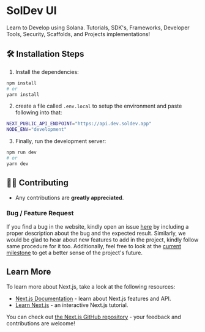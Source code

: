 # SolDev UI

Learn to Develop using Solana. Tutorials, SDK's, Frameworks, Developer Tools, Security, Scaffolds, and Projects implementations!

## :hammer_and_wrench: Installation Steps

1. Install the dependencies:
```bash
npm install
# or
yarn install
```

2. create a file called `.env.local` to setup the environment and paste following into that:
```bash
NEXT_PUBLIC_API_ENDPOINT="https://api.dev.soldev.app"
NODE_ENV="development"
```

3. Finally, run the development server:

```bash
npm run dev
# or
yarn dev
```
## 👨‍💻 Contributing

- Any contributions are **greatly appreciated**.

### Bug / Feature Request

If you find a bug in the website, kindly open an issue [here](https://github.com/https://github.com/ironforge-cloud/soldev-ui/issues/new) by
including a proper description about the bug and the expected result. Similarly, we would be glad to hear about new features to add in the project, kindly follow same procedure for it too.
Additionally, feel free to look at the [current milestone](https://github.com/ironforge-cloud/soldev-ui/milestone/) to get a better sense of the project's future.

## Learn More

To learn more about Next.js, take a look at the following resources:

- [Next.js Documentation](https://nextjs.org/docs) - learn about Next.js features and API.
- [Learn Next.js](https://nextjs.org/learn) - an interactive Next.js tutorial.

You can check out [the Next.js GitHub repository](https://github.com/vercel/next.js/) - your feedback and contributions are welcome!

